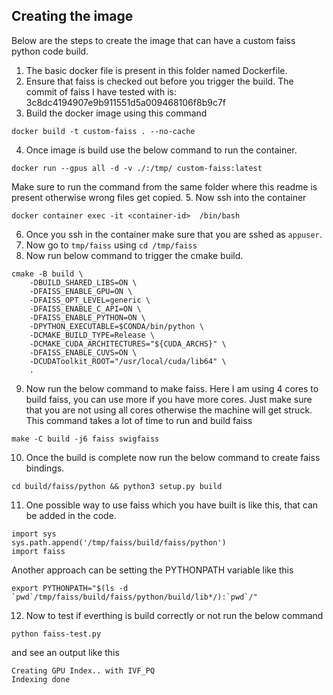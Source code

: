 ## Creating the image
Below are the steps to create the image that can have a custom faiss python code build.
1. The basic docker file is present in this folder named Dockerfile.
2. Ensure that faiss is checked out before you trigger the build. The commit of faiss I have tested with is: 3c8dc4194907e9b911551d5a009468106f8b9c7f
3. Build the docker image using this command
```
docker build -t custom-faiss . --no-cache
```
4. Once image is build use the below command to run the container.
```
docker run --gpus all -d -v ./:/tmp/ custom-faiss:latest
```
Make sure to run the command from the same folder where this readme is present otherwise wrong files get copied.
5. Now ssh into the container
```
docker container exec -it <container-id>  /bin/bash
```
6. Once you ssh in the container make sure that you are sshed as `appuser`.
7. Now go to `tmp/faiss` using `cd /tmp/faiss`
8. Now run below command to trigger the cmake build.
```
cmake -B build \
    -DBUILD_SHARED_LIBS=ON \
    -DFAISS_ENABLE_GPU=ON \
    -DFAISS_OPT_LEVEL=generic \
    -DFAISS_ENABLE_C_API=ON \
    -DFAISS_ENABLE_PYTHON=ON \
    -DPYTHON_EXECUTABLE=$CONDA/bin/python \
    -DCMAKE_BUILD_TYPE=Release \
    -DCMAKE_CUDA_ARCHITECTURES="${CUDA_ARCHS}" \
    -DFAISS_ENABLE_CUVS=ON \
    -DCUDAToolkit_ROOT="/usr/local/cuda/lib64" \
    .
```
9. Now run the below command to make faiss. Here I am using 4 cores to build faiss, you can use more if you have more cores. Just make sure that you are not using all cores otherwise the machine will get struck. This command takes a lot of time to run and build faiss
```
make -C build -j6 faiss swigfaiss
```
10. Once the build is complete now run the below command to create faiss bindings.
```
cd build/faiss/python && python3 setup.py build
```
11. One possible way to use faiss which you have built is like this, that can be added in the code.
```
import sys
sys.path.append('/tmp/faiss/build/faiss/python')
import faiss
```
Another approach can be setting the PYTHONPATH variable like this
```
export PYTHONPATH="$(ls -d `pwd`/tmp/faiss/build/faiss/python/build/lib*/):`pwd`/"
```
12. Now to test if everthing is build correctly or not run the below command
```
python faiss-test.py
```
and see an output like this
```
Creating GPU Index.. with IVF_PQ
Indexing done
```
